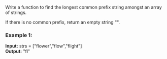 Write a function to find the longest common prefix string amongst an array of strings.<br/>

If there is no common prefix, return an empty string "".<br/>

 

### Example 1:

**Input:** strs = ["flower","flow","flight"]<br/>
**Output:** "fl"<br/>